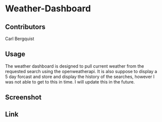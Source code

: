 # Weather-Dashboard

## Contributors

Carl Bergquist

## Usage

The weather dashboard is designed to pull current weather from the requested search using the openweatherapi. It is also suppose to display a 5 day forcast and store and display the history of the searches, however I was not able to get to this in time. I will update this in the future.

## Screenshot


## Link